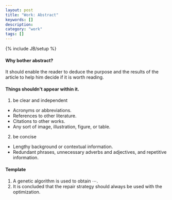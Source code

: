 ```yaml
---
layout: post
title: "Work: Abstract"
keywords: []
description: 
category: "work"
tags: []
---
```

{% include JB/setup %}

#### Why bother abstract?
It should enable the reader to deduce the purpose and the results of the
article to help him decide if it is worth reading.



#### Things shouldn't appear within it.
1. be clear and independent
- Acronyms or abbreviations.
- References to other literature.
- Citations to other works.
- Any sort of image, illustration, figure, or table.

2. be concise
- Lengthy background or contextual information.
- Redundant phrases, unnecessary adverbs and adjectives, and repetitive information.



#### Template
1. A genetic algorithm is used to obtain $\cdots$.
2. It is concluded that the repair strategy should always be used with the optimization.
